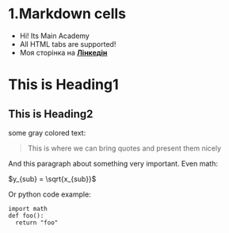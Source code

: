  # 1.Markdown cells
 - Hi! Its Main Academy
 - All HTML tabs are supported!
 - Моя сторінка на __[Лінкедін](https://ua.linkedin.com/)__  
 
# This is Heading1
 
## This is Heading2

some gray colored text:
  <blockquote>This is where we can bring quotes and present them nicely
</blockquote> 
And this paragraph about something very important. Even math:

$y_{sub} = \sqrt{x_{sub}}$

Or python code example:

```
import math
def foo():
  return "foo"
```





```python

```


```python

```


```python

```
